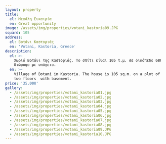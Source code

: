 ```yaml
---
layout: property
title:
  el: Μεγάλη Ευκαιρία
  en: Great opportunity
image: /assets/img/properties/votani_kastoria09.JPG
squard: 105
address:
  el: Βοτάνι Καστοριάς
  en: 'Votani, Kastoria, Greece'
description:
  el: >-
    Χωριό Βοτάνι της Καστοριάς. Το σπίτι είναι 105 τ.μ. σε οικόπεδο 680 τ.μ.,
    διώροφο με υπόγειο.
  en: >-
    Village of Botani in Kastoria. The house is 105 sq.m. on a plot of 680 sqm,
    two floors  with basement.
price: '35.000'
gallery:
  - /assets/img/properties/votani_kastoria01.jpg
  - /assets/img/properties/votani_kastoria02.jpg
  - /assets/img/properties/votani_kastoria03.jpg
  - /assets/img/properties/votani_kastoria04.jpg
  - /assets/img/properties/votani_kastoria05.jpg
  - /assets/img/properties/votani_kastoria06.jpg
  - /assets/img/properties/votani_kastoria07.jpg
  - /assets/img/properties/votani_kastoria08.jpg
  - /assets/img/properties/votani_kastoria09.JPG
  - /assets/img/properties/votani_kastoria10.JPG
---
```


